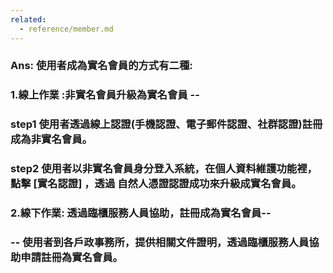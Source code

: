 ```yaml
---
related:
  - reference/member.md
---
```


### Ans: 使用者成為實名會員的方式有二種:

### 1.線上作業 :非實名會員升級為實名會員 --

### step1 使用者透過線上認證\(手機認證、電子郵件認證、社群認證\)註冊成為非實名會員。

### step2 使用者以非實名會員身分登入系統，在個人資料維護功能裡，點擊 \[實名認證\] ，透過 自然人憑證認證成功來升級成實名會員。

### 2.線下作業: 透過臨櫃服務人員協助，註冊成為實名會員--

### -- 使用者到各戶政事務所，提供相關文件證明，透過臨櫃服務人員協助申請註冊為實名會員。



